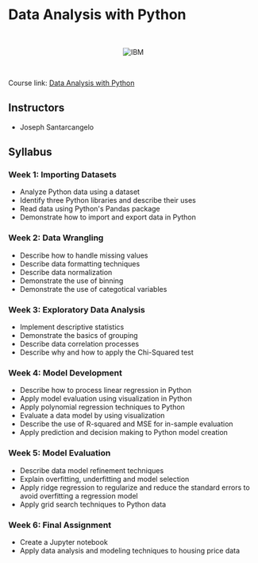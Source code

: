 # Data Analysis with Python

<br>

<p align="center">
	<img src="https://github.com/ChristophBeckmann/Courses/blob/main/IBM%20Data%20Science%20Professional%20Certificate/ibm.svg" title="IBM" alt="IBM" />
</p>

<br>

Course link: [Data Analysis with Python](https://www.coursera.org/learn/data-analysis-with-python/)

## Instructors
- Joseph Santarcangelo

## Syllabus

### Week 1: Importing Datasets
-   Analyze Python data using a dataset
-   Identify three Python libraries and describe their uses
-   Read data using Python's Pandas package
-   Demonstrate how to import and export data in Python

### Week 2: Data Wrangling
-   Describe how to handle missing values
-   Describe data formatting techniques
-   Describe data normalization
-   Demonstrate the use of binning
-   Demonstrate the use of categotical variables

### Week 3: Exploratory Data Analysis
-   Implement descriptive statistics
-   Demonstrate the basics of grouping
-   Describe data correlation processes
-   Describe why and how to apply the Chi-Squared test

### Week 4: Model Development
-   Describe how to process linear regression in Python
-   Apply model evaluation using visualization in Python
-   Apply polynomial regression techniques to Python
-   Evaluate a data model by using visualization
-   Describe the use of R-squared and MSE for in-sample evaluation
-   Apply prediction and decision making to Python model creation

### Week 5: Model Evaluation
-   Describe data model refinement techniques
-   Explain overfitting, underfitting and model selection
-   Apply ridge regression to regularize and reduce the standard errors to avoid overfitting a regression model
-   Apply grid search techniques to Python data

### Week 6: Final Assignment
- Create a Jupyter notebook 
- Apply data analysis and modeling techniques to housing price data
